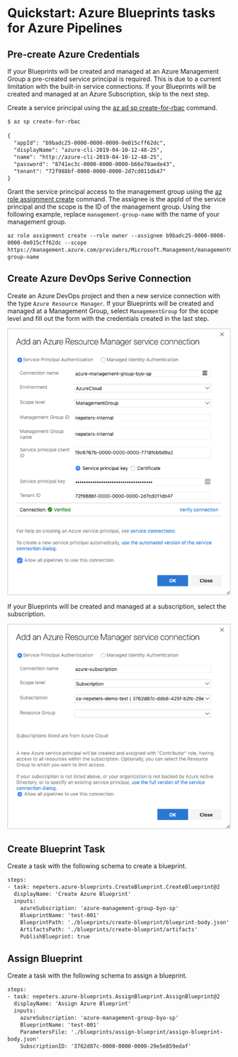 # Quickstart: Azure Blueprints tasks for Azure Pipelines

## Pre-create Azure Credentials

If your Blueprints will be created and managed at an Azure Management Group a pre-created service principal is required. This is due to a current limitation with the built-in service connections. If your Blueprints will be created and managed at an Azure Subscription, skip to the next step.

Create a service principal using the [az ad sp create-for-rbac]() command.

```
$ az sp create-for-rbac

{
  "appId": "b9badc25-0000-0000-0000-0e015cff62dc",
  "displayName": "azure-cli-2019-04-10-12-48-25",
  "name": "http://azure-cli-2019-04-10-12-48-25",
  "password": "8741ec3c-0000-0000-0000-b66e70aede43",
  "tenant": "72f988bf-0000-0000-0000-2d7cd011db47"
}
```

Grant the service principal access to the management group using the [az role assignment create]() command. The assignee is the appId of the service principal and the scope is the ID of the management group. Using the following example, replace `management-group-name` with the name of your management group.

```
az role assignment create --role owner --assignee b9badc25-0000-0000-0000-0e015cff62dc --scope https://management.azure.com/providers/Microsoft.Management/managementGroups/management-group-name
```

## Create Azure DevOps Serive Connection

Create an Azure DevOps project and then a new service connection with the type `Azure Resource Manager`. If your Blueprints will be created and managed at a Management Group, select `ManagementGroup` for the scope level and fill out the form with the credentials created in the last step.

![alt text](./images/mg-service-connection.png)

If your Blueprints will be created and managed at a subscription, select the subscription.

![alt text](./images/sub-service-connection.png)

## Create Blueprint Task

Create a task with the following schema to create a blueprint.

```
steps:
- task: nepeters.azure-blueprints.CreateBlueprint.CreateBlueprint@2
  displayName: 'Create Azure Blueprint'
  inputs:
    azureSubscription: 'azure-management-group-byo-sp'
    BlueprintName: 'test-001'
    BlueprintPath: './blueprints/create-blueprint/blueprint-body.json'
    ArtifactsPath: './blueprints/create-blueprint/artifacts'
    PublishBlueprint: true
```

## Assign Blueprint

Create a task with the following schema to assign a blueprint.

```
steps:
- task: nepeters.azure-blueprints.AssignBlueprint.AssignBlueprint@2
  displayName: 'Assign Azure Blueprint'
  inputs:
    azureSubscription: 'azure-management-group-byo-sp'
    BlueprintName: 'test-001'
    ParametersFile: './blueprints/assign-blueprint/assign-blueprint-body.json'
    SubscriptionID: '3762d87c-0000-0000-0000-29e5e859edaf'
```